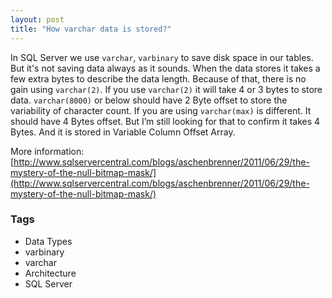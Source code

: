 ```yaml
---
layout: post
title: "How varchar data is stored?"
---
```


In SQL Server we use `varchar`, `varbinary` to save disk space in our tables. But it's not saving data always as it sounds. When the data stores it takes a few extra bytes to describe the data length. Because of that, there is no gain using `varchar(2)`. If you use `varchar(2)` it will take 4 or 3 bytes to store data. `varchar(8000)` or below should have 2 Byte offset to store the variability of character count. If you are using `varchar(max)` is different. It should have 4 Bytes offset. But I’m still looking for that to confirm it takes 4 Bytes. And it is stored in Variable Column Offset Array.

More information: [http://www.sqlservercentral.com/blogs/aschenbrenner/2011/06/29/the-mystery-of-the-null-bitmap-mask/](http://www.sqlservercentral.com/blogs/aschenbrenner/2011/06/29/the-mystery-of-the-null-bitmap-mask/)

### Tags

- Data Types
- varbinary
- varchar
- Architecture
- SQL Server